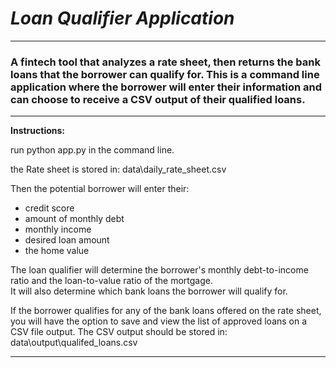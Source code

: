 # *Loan Qualifier Application*
---
### A fintech tool that analyzes a rate sheet, then returns the bank loans that the borrower can qualify for.  This is a command line application where the borrower will enter their information and can choose to receive a CSV output of their qualified loans. 
---
**Instructions:**

run python app.py in the command line.

the Rate sheet is stored in: data\daily_rate_sheet.csv

Then the potential borrower will enter their:

* credit score
* amount of monthly debt
* monthly income
* desired loan amount
* the home value

The loan qualifier will determine the borrower's monthly debt-to-income ratio and the loan-to-value ratio of the mortgage.  
It will also determine which bank loans the borrower will qualify for.  

If the borrower qualifies for any of the bank loans offered on the rate sheet, you will have the option to save and view the list of approved loans on a CSV file output.  The CSV output should be stored in: data\output\qualifed_loans.csv    

---